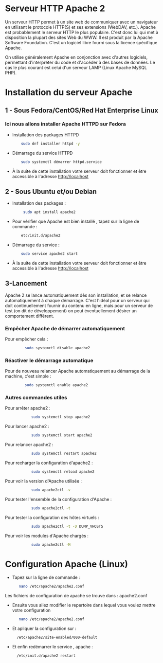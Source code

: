 # Serveur HTTP Apache 2

Un serveur HTTP permet à un site web de communiquer avec un navigateur en utilisant le protocole HTTP(S) et ses extensions (WebDAV, etc.). Apache est probablement le serveur HTTP le plus populaire. C'est donc lui qui met à disposition la plupart des sites Web du WWW.
Il est produit par la Apache Software Foundation. C'est un logiciel libre fourni sous la licence spécifique Apache.

On utilise généralement Apache en conjonction avec d'autres logiciels, permettant d'interpréter du code et d'accéder à des bases de données. Le cas le plus courant est celui d'un serveur LAMP (Linux Apache MySQL PHP).

# Installation du serveur Apache

## 1 - Sous Fedora/CentOS/Red Hat Enterprise Linux

### Ici nous allons installer Apache HTTPD sur Fedora

* Installation des packages HTTPD

    ```sh
        sudo dnf installer httpd -y
     ```

* Démarrage du service HTTPD

    ```sh
        sudo systemctl démarrer httpd.service
    ```

* À la suite de cette installation votre serveur doit fonctionner et être accessible à l'adresse <http://localhost>

## 2 - Sous Ubuntu et/ou Debian

* Installation des packages :

   ```sh
        sudo apt install apache2
   ```

* Pour vérifier que Apache est bien installé , tapez sur la ligne de commande :

    ```sh
        etc/init.d/apache2
    ```

* Démarrage du service :

    ```sh
        sudo service apache2 start
    ```

* À la suite de cette installation votre serveur doit fonctionner et être accessible à l'adresse <http://localhost>

## 3-Lancement

 Apache 2 se lance automatiquement dès son installation, et se relance automatiquement à chaque démarrage. C'est l'idéal pour un serveur qui doit continuellement fournir du contenu en ligne, mais pour un serveur de test (on dit de développement) on peut éventuellement désirer un comportement différent.

### Empêcher Apache de démarrer automatiquement

Pour empêcher cela :

```sh
         sudo systemctl disable apache2
```

### Réactiver le démarrage automatique

Pour de nouveau relancer Apache automatiquement au démarrage de la machine, c'est simple :

```sh
         sudo systemctl enable apache2
```

### Autres commandes utiles

Pour arrêter apache2 :

```sh
            sudo systemctl stop apache2
```

Pour lancer apache2 :

```sh
            sudo systemctl start apache2
```

Pour relancer apache2 :

```sh
            sudo systemctl restart apache2
```

Pour recharger la configuration d'apache2 :

```sh
            sudo systemctl reload apache2
```

Pour voir la version d'Apache utilisée :

```sh
            sudo apache2ctl -v
```

Pour tester l'ensemble de la configuration d'Apache :

```sh
            sudo apache2ctl -t
```

Pour tester la configuration des hôtes virtuels :

```sh
            sudo apache2ctl -t -D DUMP_VHOSTS
```

Pour voir les modules d'Apache chargés :

```sh
            sudo apache2ctl -M
```

# Configuration Apache (Linux)

* Tapez sur la ligne de commande :

    ```sh
       nano /etc/apache2/apache2.conf
    ```

Les fichiers de configuration de apache se trouve dans : apache2.conf

* Ensuite vous allez modifier le repertoire dans lequel vous voulez mettre votre configuration

    ```sh
       nano /etc/apache2/apache2.conf
    ```

* Et apliquer la configuration sur :

    ```sh
      /etc/apache2/site-enabled/000-default
    ```

* Et enfin redémarrer le service , apache :

    ```sh
      /etc/init.d/apache2 restart
    ```
